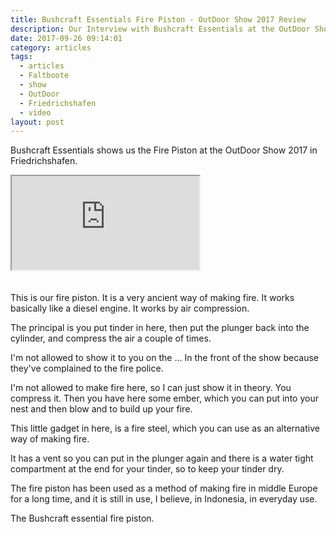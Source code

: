 ```yaml
---
title: Bushcraft Essentials Fire Piston - OutDoor Show 2017 Review
description: Our Interview with Bushcraft Essentials at the OutDoor Show 2017
date: 2017-09-26 09:14:01
category: articles
tags:
  - articles
  - Faltboote
  - show
  - OutDoor
  - Friedrichshafen
  - video
layout: post
---
```


Bushcraft Essentials shows us the Fire Piston at the OutDoor Show 2017 in Friedrichshafen.

<div class="embed-responsive embed-responsive-16by9">
    <iframe class="embed-responsive-item" src="https://www.youtube.com/embed/4oaVpjsM6Kg"></iframe>
</div>
<br>
<!--more-->
<script src="//z-na.amazon-adsystem.com/widgets/onejs?MarketPlace=US&adInstanceId=cc781bfd-577f-4efb-9da6-75cb9fc7d1c2"></script>
<br>
This is our fire piston. It is a very ancient way of making fire. It works basically like a diesel engine. It works by air compression.

The principal is you put tinder in here, then put the plunger back into the cylinder, and compress the air a couple of times.

I'm not allowed to show it to you on the ... In the front of the show because they've complained to the fire police.

I'm not allowed to make fire here, so I can just show it in theory. You compress it. Then you have here some ember, which you can put into your nest and then blow and to build up your fire.

This little gadget in here, is a fire steel, which you can use as an alternative way of making fire.

It has a vent so you can put in the plunger again and there is a water tight compartment at the end for your tinder, so to keep your tinder dry.

The fire piston has been used as a method of making fire in middle Europe for a long time, and it is still in use, I believe, in Indonesia, in everyday use.

The Bushcraft essential fire piston.
